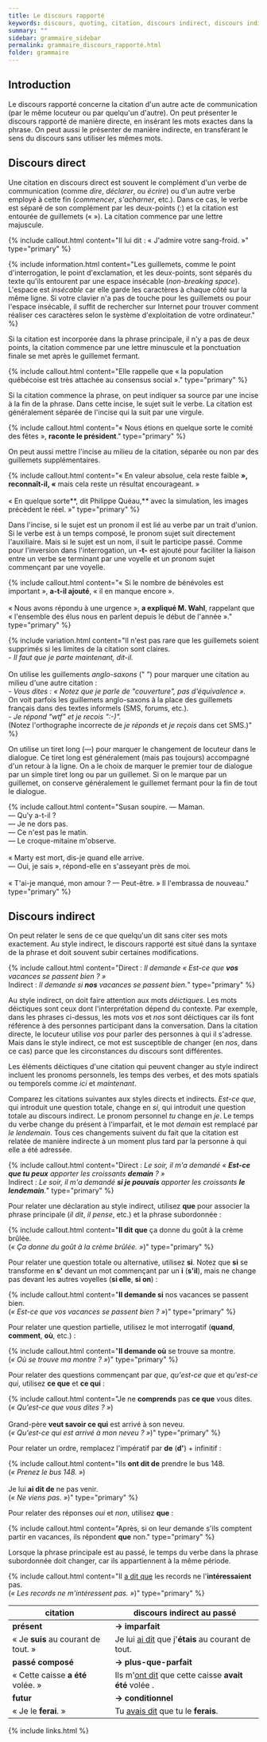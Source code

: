 ```yaml
---
title: Le discours rapporté
keywords: discours, quoting, citation, discours indirect, discours indirect, discours rapporté
summary: ""
sidebar: grammaire_sidebar
permalink: grammaire_discours_rapporté.html
folder: grammaire
---
```


## Introduction

Le discours rapporté concerne la citation d'un autre acte de communication (par le même locuteur ou par quelqu'un d'autre). On peut présenter le discours rapporté de manière directe, en insérant les mots exactes dans la phrase. On peut aussi le présenter de manière indirecte, en transférant le sens du discours sans utiliser les mêmes mots.

## Discours direct

Une citation en discours direct est souvent le complément d'un verbe de communication (comme *dire*, *déclarer*, ou *écrire*) ou d'un autre verbe employé à cette fin (*commencer*, *s'acharner*, etc.). Dans ce cas, le verbe est séparé de son complément par les deux-points (:) et la citation est entourée de guillemets («&nbsp;»). La citation commence par une lettre majuscule.

{% include callout.html content="Il lui dit : «&nbsp;J'admire votre sang-froid.&nbsp;»" type="primary" %}

{% include information.html content="Les guillemets, comme le point d'interrogation, le point d'exclamation, et les deux-points, sont séparés du texte qu'ils entourent par une espace insécable (*non-breaking space*). L'espace est *insécable* car elle garde les caractères à chaque côté sur la même ligne. Si votre clavier n'a pas de touche pour les guillemets ou pour l'espace insécable, il suffit de rechercher sur Internet pour trouver comment réaliser ces caractères selon le système d'exploitation de votre ordinateur." %}

Si la citation est incorporée dans la phrase principale, il n'y a pas de deux points, la citation commence par une lettre minuscule et la ponctuation finale se met après le guillemet fermant.

{% include callout.html content="Elle rappelle que «&nbsp;la population québécoise est très attachée au consensus social&nbsp;»." type="primary" %}

Si la citation commence la phrase, on peut indiquer sa source par une incise à la fin de la phrase. Dans cette incise, le sujet suit le verbe. La citation est généralement séparée de l'incise qui la suit par une virgule.

{% include callout.html content="«&nbsp;Nous étions en quelque sorte le comité des fêtes&nbsp;», **raconte le président**." type="primary" %}

On peut aussi mettre l'incise au milieu de la citation, séparée ou non par des guillemets supplémentaires.

{% include callout.html content="«&nbsp;En valeur absolue, cela reste faible&nbsp;**», reconnaît-il, «**&nbsp;mais cela reste un résultat encourageant.&nbsp;»<br/><br/>«&nbsp;En quelque sorte**, dit Philippe Quéau,** avec la simulation, les images précèdent le réel.&nbsp;»" type="primary" %}

Dans l'incise, si le sujet est un pronom il est lié au verbe par un trait d'union. Si le verbe est à un temps composé, le pronom sujet suit directement l'auxiliaire. Mais si le sujet est un nom, il suit le participe passé. Comme pour l'inversion dans l'interrogation, un **-t-** est ajouté pour faciliter la liaison entre un verbe se terminant par une voyelle et un pronom sujet commençant par une voyelle.

{% include callout.html content="«&nbsp;Si le nombre de bénévoles est important&nbsp;», **a-t-il ajouté**, «&nbsp;il en manque encore&nbsp;».<br/><br/>«&nbsp;Nous avons répondu à une urgence&nbsp;», **a expliqué M. Wahl**, rappelant que «&nbsp;l'ensemble des élus nous en parlent depuis le début de l'année&nbsp;»." type="primary" %}

{% include variation.html content="Il n'est pas rare que les guillemets soient supprimés si les limites de la citation sont claires.<br/>- *Il faut que je parte maintenant, dit-il.*<br/><br/>On utilise les guillements *anglo-saxons* (\" &#8221;) pour marquer une citation au milieu d'une autre citation&nbsp;:<br/>*- Vous dites&nbsp;: «&nbsp;Notez que je parle de \"couverture\", pas d'équivalence&nbsp;».*<br/>On voit parfois les guillemets anglo-saxons à la place des guillemets français dans des textes informels (SMS, forums, etc.).<br/>- *Je répond \"wtf\" et je recois \":-)\".*<br/>(Notez l'orthographe incorrecte de *je réponds* et *je reçois* dans cet SMS.)" %}

On utilise un tiret long (—) pour marquer le changement de locuteur dans le dialogue. Ce tiret long est généralement (mais pas toujours) accompagné d'un retour à la ligne. On a le choix de marquer le premier tour de dialogue par un simple tiret long ou par un guillemet. Si on le marque par un guillemet, on conserve généralement le guillemet fermant pour la fin de tout le dialogue.

{% include callout.html content="Susan soupire. — Maman.<br/>— Qu'y a-t-il&nbsp;?<br/>— Je ne dors pas.<br/>— Ce n'est pas le matin.<br/>— Le croque-mitaine m'observe.<br/><br/>«&nbsp;Marty est mort, dis-je quand elle arrive.<br/>— Oui, je sais&nbsp;», répond-elle en s'asseyant près de moi.<br/><br/>«&nbsp;T'ai-je manqué, mon amour&nbsp;? — Peut-être.&nbsp;» Il l'embrassa de nouveau." type="primary" %}

## Discours indirect

On peut relater le sens de ce que quelqu'un dit sans citer ses mots exactement. Au style indirect, le discours rapporté est situé dans la syntaxe de la phrase et doit souvent subir certaines modifications.

{% include callout.html content="Direct : *Il demande «&nbsp;Est-ce que **vos** vacances se passent bien&nbsp;?&nbsp;»*<br/>Indirect : *Il demande si **nos** vacances se passent bien.*" type="primary" %}

Au style indirect, on doit faire attention aux mots *déictiques*. Les mots déictiques sont ceux dont l'interprétation dépend du contexte. Par exemple, dans les phrases ci-dessus, les mots *vos* et *nos* sont déictiques car ils font référence à des personnes participant dans la conversation. Dans la citation directe, le locuteur utilise *vos* pour parler des personnes à qui il s'adresse. Mais dans le style indirect, ce mot est susceptible de changer (en *nos*, dans ce cas) parce que les circonstances du discours sont différentes.

Les éléments déictiques d'une citation qui peuvent changer au style indirect incluent les pronoms personnels, les temps des verbes, et des mots spatials ou temporels comme *ici* et *maintenant*.

Comparez les citations suivantes aux styles directs et indirects. *Est-ce que*, qui introduit une question totale, change en *si*, qui introduit une question totale au discours indirect. Le pronom personnel *tu* change en *je*. Le temps du verbe change du présent à l'imparfait, et le mot *demain* est remplacé par *le lendemain*. Tous ces changements suivent du fait que la citation est relatée de manière indirecte à un moment plus tard par la personne à qui elle a été adressée.

{% include callout.html content="Direct : *Le soir, il m'a demandé «&nbsp;**Est-ce que tu peux** apporter les croissants **demain**&nbsp;?&nbsp;»*<br/>Indirect : *Le soir, il m'a demandé **si je pouvais** apporter les croissants **le lendemain**.*" type="primary" %}

Pour relater une déclaration au style indirect, utilisez **que** pour associer la phrase principale (*il dit*, *il pense*, etc.) et la phrase subordonnée&nbsp;:

{% include callout.html content="**Il dit que** ça donne du goût à la crème brûlée.<br/>(*«&nbsp;Ça donne du goût à la crème brûlée.&nbsp;»*)" type="primary" %}

Pour relater une question totale ou alternative, utilisez **si**. Notez que **si** se transforme en **s'** devant un mot commençant par un **i** (**s'il**), mais ne change pas devant les autres voyelles (**si elle**, **si on**)&nbsp;:

{% include callout.html content="**Il demande si** nos vacances se passent bien.<br/>(*«&nbsp;Est-ce que vos vacances se passent bien&nbsp;?&nbsp;»*)" type="primary" %}

Pour relater une question partielle, utilisez le mot interrogatif (**quand**, **comment**, **où**, etc.)&nbsp;:

{% include callout.html content="**Il demande où** se trouve sa montre.<br/>(*«&nbsp;Où se trouve ma montre&nbsp;?&nbsp;»*)" type="primary" %}

Pour relater des questions commençant par *que*, *qu'est-ce que* et *qu'est-ce qui*, utilisez **ce que** et **ce qui**&nbsp;:

{% include callout.html content="Je ne **comprends** pas **ce que** vous dites.<br/>(*«&nbsp;Qu'est-ce que vous dites&nbsp;?&nbsp;»*)<br/><br/>Grand-père **veut savoir ce qui** est arrivé à son neveu.<br/>(*«&nbsp;Qu'est-ce qui est arrivé à mon neveu&nbsp;?&nbsp;»*)" type="primary" %}

Pour relater un ordre, remplacez l'impératif par **de** (**d'**) + infinitif&nbsp;:

{% include callout.html content="Ils **ont dit de** prendre le bus 148.<br/>(*«&nbsp;Prenez le bus 148.&nbsp;»*)<br/><br/>Je lui **ai dit de** ne pas venir.<br/>(*«&nbsp;Ne viens pas.&nbsp;»*)" type="primary" %}

Pour relater des réponses *oui* et *non*, utilisez **que**&nbsp;:

{% include callout.html content="Après, si on leur demande s'ils comptent partir en vacances, ils répondent **que** non." type="primary" %}

Lorsque la phrase principale est au passé, le temps du verbe dans la phrase subordonnée doit changer, car ils appartiennent à la même période.

{% include callout.html content="Il <ins>a dit que</ins> les records ne l'**intéressaient** pas.<br/>(*«&nbsp;Les records ne m'intéressent pas.&nbsp;»*)" type="primary" %}

| citation | discours indirect au passé |
|---|---|
| **présent** | **→ imparfait** |
| «&nbsp;Je **suis** au courant de tout.&nbsp;» | Je lui <ins>ai dit</ins> que j'**étais** au courant de tout. |
| **passé composé** | **→ plus-que-parfait** |
| «&nbsp;Cette caisse **a été** volée.&nbsp;» | Ils m'<ins>ont dit</ins> que cette caisse **avait été** volée . |
| **futur** | **→ conditionnel** |
| «&nbsp;Je le **ferai**.&nbsp;» | Tu <ins>avais dit</ins> que tu le **ferais**. |

{% include links.html %}

